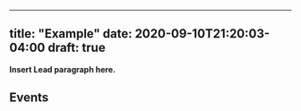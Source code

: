 
---
title: "Example"
date: 2020-09-10T21:20:03-04:00
draft: true
---

**Insert Lead paragraph here.**

## Events

